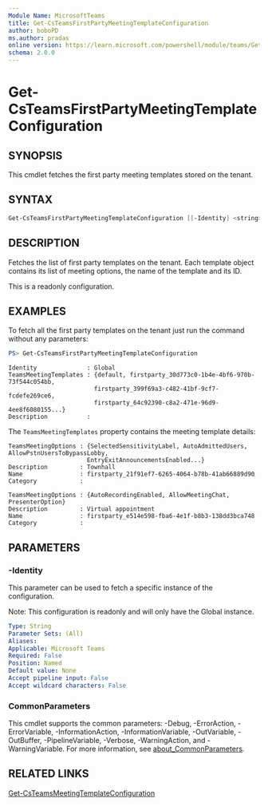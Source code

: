 ```yaml
---
Module Name: MicrosoftTeams
title: Get-CsTeamsFirstPartyMeetingTemplateConfiguration
author: boboPD
ms.author: pradas
online version: https://learn.microsoft.com/powershell/module/teams/Get-CsTeamsFirstPartyMeetingTemplateConfiguration
schema: 2.0.0
---
```


# Get-CsTeamsFirstPartyMeetingTemplateConfiguration

## SYNOPSIS
This cmdlet fetches the first party meeting templates stored on the tenant.

## SYNTAX

```powershell
Get-CsTeamsFirstPartyMeetingTemplateConfiguration [[-Identity] <string>] [<CommonParameters>]
```

## DESCRIPTION
Fetches the list of first party templates on the tenant. Each template object contains its list of meeting options, the name of the template and its ID.

This is a readonly configuration.

## EXAMPLES

To fetch all the first party templates on the tenant just run the command without any parameters:

```powershell
PS> Get-CsTeamsFirstPartyMeetingTemplateConfiguration
```
```output
Identity              : Global
TeamsMeetingTemplates : {default, firstparty_30d773c0-1b4e-4bf6-970b-73f544c054bb,
                        firstparty_399f69a3-c482-41bf-9cf7-fcdefe269ce6,
                        firstparty_64c92390-c8a2-471e-96d9-4ee8f6080155...}
Description           :
```

The `TeamsMeetingTemplates` property contains the meeting template details:

```output
TeamsMeetingOptions : {SelectedSensitivityLabel, AutoAdmittedUsers, AllowPstnUsersToBypassLobby,
                      EntryExitAnnouncementsEnabled...}
Description         : Townhall
Name                : firstparty_21f91ef7-6265-4064-b78b-41ab66889d90
Category            :

TeamsMeetingOptions : {AutoRecordingEnabled, AllowMeetingChat, PresenterOption}
Description         : Virtual appointment
Name                : firstparty_e514e598-fba6-4e1f-b8b3-138dd3bca748
Category            :
```

## PARAMETERS

### -Identity

This parameter can be used to fetch a specific instance of the configuration.

Note: This configuration is readonly and will only have the Global instance.

```yaml
Type: String
Parameter Sets: (All)
Aliases:
Applicable: Microsoft Teams
Required: False
Position: Named
Default value: None
Accept pipeline input: False
Accept wildcard characters: False
```

### CommonParameters
This cmdlet supports the common parameters: -Debug, -ErrorAction, -ErrorVariable, -InformationAction, -InformationVariable, -OutVariable, -OutBuffer, -PipelineVariable, -Verbose, -WarningAction, and -WarningVariable. For more information, see [about_CommonParameters](https://go.microsoft.com/fwlink/?LinkID=113216).

## RELATED LINKS
[Get-CsTeamsMeetingTemplateConfiguration](Get-CsTeamsMeetingTemplateConfiguration.md)
